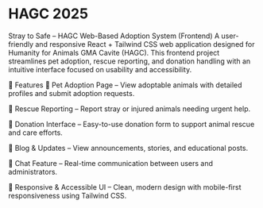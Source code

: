 # HAGC 2025

Stray to Safe – HAGC Web-Based Adoption System (Frontend)
A user-friendly and responsive React + Tailwind CSS web application designed for Humanity for Animals GMA Cavite (HAGC). This frontend project streamlines pet adoption, rescue reporting, and donation handling with an intuitive interface focused on usability and accessibility.

🚀 Features
🐾 Pet Adoption Page – View adoptable animals with detailed profiles and submit adoption requests.

🚨 Rescue Reporting – Report stray or injured animals needing urgent help.

💖 Donation Interface – Easy-to-use donation form to support animal rescue and care efforts.

📰 Blog & Updates – View announcements, stories, and educational posts.

💬 Chat Feature – Real-time communication between users and administrators.

🌙 Responsive & Accessible UI – Clean, modern design with mobile-first responsiveness using Tailwind CSS.
